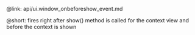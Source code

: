@link: api/ui.window_onbeforeshow_event.md

@short:
	fires right after show() method is called for the context view and before the context is shown


